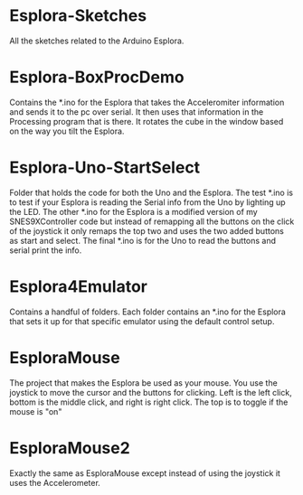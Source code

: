 Esplora-Sketches
================
All the sketches related to the Arduino Esplora.

Esplora-BoxProcDemo
===================
Contains the *.ino for the Esplora that takes the Acceleromiter information and sends it to the pc over serial. It then uses that information in the Processing program that is there. It rotates the cube in the window based on the way you tilt the Esplora.

Esplora-Uno-StartSelect
=======================
Folder that holds the code for both the Uno and the Esplora. The test *.ino is to test if your Esplora is reading the Serial info from the Uno by lighting up the LED. The other *.ino for the Esplora is a modified version of my SNES9XController code but instead of remapping all the buttons on the click of the joystick it only remaps the top two and uses the two added buttons as start and select. The final *.ino is for the Uno to read the buttons and serial print the info.

Esplora4Emulator
================
Contains a handful of folders. Each folder contains an *.ino for the Esplora that sets it up for that specific emulator using the default control setup.

EsploraMouse
============
The project that makes the Esplora be used as your mouse. You use the joystick to move the cursor and the buttons for clicking. Left is the left click, bottom is the middle click, and right is right click. The top is to toggle if the mouse is "on"

EsploraMouse2 
=============
Exactly the same as EsploraMouse except instead of using the joystick it uses the Accelerometer.
